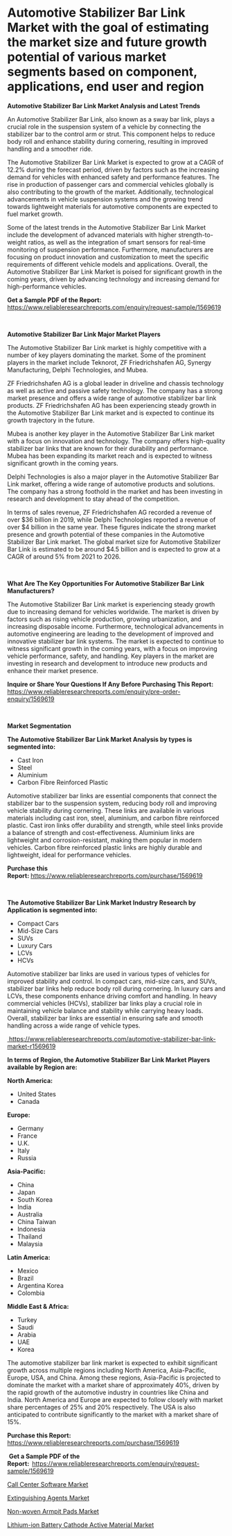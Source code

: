 <p><h1>Automotive Stabilizer Bar Link Market with the goal of estimating the market size and future growth potential of various market segments based on component, applications, end user and region</h1></p><p><strong>Automotive Stabilizer Bar Link Market Analysis and Latest Trends</strong></p>
<p><p>An Automotive Stabilizer Bar Link, also known as a sway bar link, plays a crucial role in the suspension system of a vehicle by connecting the stabilizer bar to the control arm or strut. This component helps to reduce body roll and enhance stability during cornering, resulting in improved handling and a smoother ride.</p><p>The Automotive Stabilizer Bar Link Market is expected to grow at a CAGR of 12.2% during the forecast period, driven by factors such as the increasing demand for vehicles with enhanced safety and performance features. The rise in production of passenger cars and commercial vehicles globally is also contributing to the growth of the market. Additionally, technological advancements in vehicle suspension systems and the growing trend towards lightweight materials for automotive components are expected to fuel market growth.</p><p>Some of the latest trends in the Automotive Stabilizer Bar Link Market include the development of advanced materials with higher strength-to-weight ratios, as well as the integration of smart sensors for real-time monitoring of suspension performance. Furthermore, manufacturers are focusing on product innovation and customization to meet the specific requirements of different vehicle models and applications. Overall, the Automotive Stabilizer Bar Link Market is poised for significant growth in the coming years, driven by advancing technology and increasing demand for high-performance vehicles.</p></p>
<p><strong>Get a Sample PDF of the Report:&nbsp;</strong> <a href="https://www.reliableresearchreports.com/enquiry/request-sample/1569619">https://www.reliableresearchreports.com/enquiry/request-sample/1569619</a></p>
<p>&nbsp;</p>
<p><strong>Automotive Stabilizer Bar Link Major Market Players</strong></p>
<p><p>The Automotive Stabilizer Bar Link market is highly competitive with a number of key players dominating the market. Some of the prominent players in the market include Teknorot, ZF Friedrichshafen AG, Synergy Manufacturing, Delphi Technologies, and Mubea.</p><p>ZF Friedrichshafen AG is a global leader in driveline and chassis technology as well as active and passive safety technology. The company has a strong market presence and offers a wide range of automotive stabilizer bar link products. ZF Friedrichshafen AG has been experiencing steady growth in the Automotive Stabilizer Bar Link market and is expected to continue its growth trajectory in the future.</p><p>Mubea is another key player in the Automotive Stabilizer Bar Link market with a focus on innovation and technology. The company offers high-quality stabilizer bar links that are known for their durability and performance. Mubea has been expanding its market reach and is expected to witness significant growth in the coming years.</p><p>Delphi Technologies is also a major player in the Automotive Stabilizer Bar Link market, offering a wide range of automotive products and solutions. The company has a strong foothold in the market and has been investing in research and development to stay ahead of the competition.</p><p>In terms of sales revenue, ZF Friedrichshafen AG recorded a revenue of over $36 billion in 2019, while Delphi Technologies reported a revenue of over $4 billion in the same year. These figures indicate the strong market presence and growth potential of these companies in the Automotive Stabilizer Bar Link market. The global market size for Automotive Stabilizer Bar Link is estimated to be around $4.5 billion and is expected to grow at a CAGR of around 5% from 2021 to 2026.</p></p>
<p>&nbsp;</p>
<p><strong>What Are The Key Opportunities For Automotive Stabilizer Bar Link Manufacturers?</strong></p>
<p><p>The Automotive Stabilizer Bar Link market is experiencing steady growth due to increasing demand for vehicles worldwide. The market is driven by factors such as rising vehicle production, growing urbanization, and increasing disposable income. Furthermore, technological advancements in automotive engineering are leading to the development of improved and innovative stabilizer bar link systems. The market is expected to continue to witness significant growth in the coming years, with a focus on improving vehicle performance, safety, and handling. Key players in the market are investing in research and development to introduce new products and enhance their market presence.</p></p>
<p><strong>Inquire or Share Your Questions If Any Before Purchasing This Report:</strong> <a href="https://www.reliableresearchreports.com/enquiry/pre-order-enquiry/1569619">https://www.reliableresearchreports.com/enquiry/pre-order-enquiry/1569619</a></p>
<p>&nbsp;</p>
<p><strong>Market Segmentation</strong></p>
<p><strong>The Automotive Stabilizer Bar Link Market Analysis by types is segmented into:</strong></p>
<p><ul><li>Cast Iron</li><li>Steel</li><li>Aluminium</li><li>Carbon Fibre Reinforced Plastic</li></ul></p>
<p><p>Automotive stabilizer bar links are essential components that connect the stabilizer bar to the suspension system, reducing body roll and improving vehicle stability during cornering. These links are available in various materials including cast iron, steel, aluminium, and carbon fibre reinforced plastic. Cast iron links offer durability and strength, while steel links provide a balance of strength and cost-effectiveness. Aluminium links are lightweight and corrosion-resistant, making them popular in modern vehicles. Carbon fibre reinforced plastic links are highly durable and lightweight, ideal for performance vehicles.</p></p>
<p><strong>Purchase this Report:&nbsp;</strong><a href="https://www.reliableresearchreports.com/purchase/1569619">https://www.reliableresearchreports.com/purchase/1569619</a></p>
<p>&nbsp;</p>
<p><strong>The Automotive Stabilizer Bar Link Market Industry Research by Application is segmented into:</strong></p>
<p><ul><li>Compact Cars</li><li>Mid-Size Cars</li><li>SUVs</li><li>Luxury Cars</li><li>LCVs</li><li>HCVs</li></ul></p>
<p><p>Automotive stabilizer bar links are used in various types of vehicles for improved stability and control. In compact cars, mid-size cars, and SUVs, stabilizer bar links help reduce body roll during cornering. In luxury cars and LCVs, these components enhance driving comfort and handling. In heavy commercial vehicles (HCVs), stabilizer bar links play a crucial role in maintaining vehicle balance and stability while carrying heavy loads. Overall, stabilizer bar links are essential in ensuring safe and smooth handling across a wide range of vehicle types.</p></p>
<p><a href="https://www.reliableresearchreports.com/automotive-stabilizer-bar-link-market-r1569619">&nbsp;https://www.reliableresearchreports.com/automotive-stabilizer-bar-link-market-r1569619</a></p>
<p><strong>In terms of Region, the Automotive Stabilizer Bar Link Market Players available by Region are:</strong></p>
<p>
    <p> <strong> North America: </strong>
        <ul>
            <li>United States</li>
            <li>Canada</li>
        </ul>
        </p> 
    <p> <strong> Europe: </strong>
        <ul>
            <li>Germany</li>
            <li>France</li>
            <li>U.K.</li>
            <li>Italy</li>
            <li>Russia</li>
        </ul>
        </p> 
    <p> <strong> Asia-Pacific: </strong>
        <ul>
            <li>China</li>
            <li>Japan</li>
            <li>South Korea</li>
            <li>India</li>
            <li>Australia</li>
            <li>China Taiwan</li>
            <li>Indonesia</li>
            <li>Thailand</li>
            <li>Malaysia</li>
        </ul>
        </p> 
    <p> <strong> Latin America: </strong>
        <ul>
            <li>Mexico</li>
            <li>Brazil</li>
            <li>Argentina Korea</li>
            <li>Colombia</li>
        </ul>
        </p> 
    <p> <strong> Middle East & Africa: </strong>
        <ul>
            <li>Turkey</li>
            <li>Saudi</li>
            <li>Arabia</li>
            <li>UAE</li>
            <li>Korea</li>
        </ul>
    </p>
    </p>
<p><p>The automotive stabilizer bar link market is expected to exhibit significant growth across multiple regions including North America, Asia-Pacific, Europe, USA, and China. Among these regions, Asia-Pacific is projected to dominate the market with a market share of approximately 40%, driven by the rapid growth of the automotive industry in countries like China and India. North America and Europe are expected to follow closely with market share percentages of 25% and 20% respectively. The USA is also anticipated to contribute significantly to the market with a market share of 15%.</p></p>
<p><strong>Purchase this Report: </strong><a href="https://www.reliableresearchreports.com/purchase/1569619">https://www.reliableresearchreports.com/purchase/1569619</a></p>
<p>&nbsp;<strong>Get a Sample PDF of the Report:&nbsp;&nbsp;</strong><a href="https://www.reliableresearchreports.com/enquiry/request-sample/1569619">https://www.reliableresearchreports.com/enquiry/request-sample/1569619</a></p>
<p><strong></strong></p>
<p><p><a href="https://medium.com/@loganunn65756/call-center-software-market-size-share-analysis-growth-trends-forecast-2024-2031-8a1a2818cd4d">Call Center Software Market</a></p><p><a href="https://medium.com/@chloeconn57/extinguishing-agents-market-size-share-trends-analysis-report-by-product-halotron-extinguishing-48c849f0ff0a">Extinguishing Agents Market</a></p><p><a href="https://github.com/sarahterry458/Market-Research-Report-List-1/blob/main/non-woven-armpit-pads-market.md">Non-woven Armpit Pads Market</a></p><p><a href="https://github.com/rontaybrewer02024/Market-Research-Report-List-1/blob/main/lithium-ion-battery-cathode-active-material-market.md">Lithium-ion Battery Cathode Active Material Market</a></p></p>